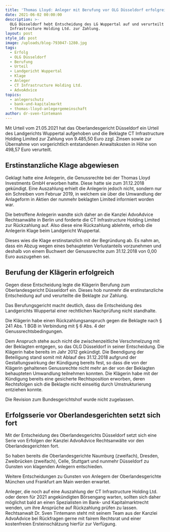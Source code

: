 ```yaml
---
title: 'Thomas Lloyd: Anleger mit Berufung vor OLG Düsseldorf erfolgreich'
date: 2021-06-02 00:00:00
description: >-
  OLG Düsseldorf hebt Entscheidung des LG Wuppertal auf und verurteilt CT
  Infrastructure Holding Ltd. zur Zahlung.
layout: post
style_id: post
image: /uploads/blog-793047-1280.jpg
tags:
  - Erfolg
  - OLG Düsseldorf
  - Berufung
  - Urteil
  - Landgericht Wuppertal
  - Klage
  - Anleger
  - CT Infrastructure Holding Ltd.
  - AdvoAdvice
topics:
  - anlegerschutz
  - bank-und-kapitalmarkt
  - thomas-lloyd-anlegergemeinschaft
author: dr-sven-tintemann
---
```

Mit Urteil vom 21.05.2021 hat das Oberlandesgericht Düsseldorf ein Urteil des Landgerichts Wuppertal aufgehoben und die Beklagte CT Infrastructure Holding Limited zur Zahlung von 9.485,50 Euro zzgl. Zinsen sowie zur Übernahme von vorgerichtlich entstandenen Anwaltskosten in Höhe von 498,57 Euro verurteilt.&nbsp;

## Erstinstanzliche Klage abgewiesen

Geklagt hatte eine Anlegerin, die Genussrechte bei der Thomas Lloyd Investments GmbH erworben hatte. Diese hatte sie zum 31.12.2018 gekündigt. Eine Auszahlung erhielt die Anlegerin jedoch nicht, sondern nur ein Schreiben vom Februar 2019, in welchem sie über die Umwandlung der Anlageform in Aktien der nunmehr beklagten Limited informiert worden war.&nbsp;

Die betroffene Anlegerin wandte sich daher an die Kanzlei AdvoAdvice Rechtsanwälte in Berlin und forderte die CT Infrastructure Holding Limited zur Rückzahlung auf. Also diese eine Rückzahlung ablehnte, erhob die Anlegerin Klage beim Landgericht Wuppertal.&nbsp;

Dieses wies die Klage erstinstanzlich mit der Begründung ab. Es nahm an, dass ein Abzug wegen eines behaupteten Verlustanteils vorzunehmen und deshalb von einem Buchwert der Genussrechte zum 31.12.2018 von 0,00 Euro auszugehen sei.&nbsp;

## Berufung der Klägerin erfolgreich

Gegen diese Entscheidung legte die Klägerin Berufung zum Oberlandesgericht Düsseldorf ein. Dieses hob nunmehr die erstinstanzliche Entscheidung auf und verurteilte die Beklagte zur Zahlung.&nbsp;

Das Berufungsgericht macht deutlich, dass die Entscheidung des Landgerichts Wuppertal einer rechtlichen Nachprüfung nicht standhalte.&nbsp;

Die Klägerin habe einen Rückzahlungsanspruch gegen die Beklagte nach &sect; 241 Abs. 1 BGB in Verbindung mit &sect; 6 Abs. 4 der Genussrechtsbedingungen.&nbsp;

Dem Anspruch stehe auch nicht die zwischenzeitliche Verschmelzung mit der Beklagten entgegen, so das OLG Düsseldorf in seiner Entscheidung. Die Klägerin habe bereits im Jahr 2012 gekündigt. Die Beendigung der Beteiligung stand somit mit Ablauf des 31.12.2018 aufgrund der Gestaltungswirkung der Kündigung bereits fest, so dass die von der Klägerin gehaltenen Genussrechte nicht mehr an der von der Beklagten&nbsp; behaupteten Umwandlung teilnehmen konnten. Die Klägerin habe mit der Kündigung bereits eine gesicherte Rechtsposition erworben, deren Rechtsfolgen sich die Beklagte nicht einseitig durch Umstrukturierung entziehen konnte.&nbsp;

Die Revision zum Bundesgerichtshof wurde nicht zugelassen.&nbsp;

## Erfolgsserie vor Oberlandesgerichten setzt sich fort

Mit der Entscheidung des Oberlandesgerichts Düsseldorf setzt sich eine Serie von Erfolgen der Kanzlei AdvoAdvice Rechtsanwälte vor den Oberlandesgerichten fort.&nbsp;

So haben bereits die Oberlandesgerichte Naumburg (zweifach), Dresden, Zweibrücken (zweifach), Celle, Stuttgart und nunmehr Düsseldorf zu Gunsten von klagenden Anlegern entschieden.&nbsp;

Weitere Entscheidungen zu Gunsten von Anlegern der Oberlandesgerichte München und Frankfurt am Main werden erwartet.&nbsp;

Anleger, die noch auf eine Auszahlung der CT Infrastructure Holding Ltd. oder deren für 2021 angekündigten Börsengang warten, sollten sich daher möglichst bald an einen Spezialisten im Bank- und Kapitalmarktrecht wenden, um ihre Ansprüche auf Rückzahlung prüfen zu lassen. Rechtsanwalt Dr. Sven Tintemann steht mit seinem Team aus der Kanzlei AdvoAdvice bei Rückfragen gerne mit fairem Rechtsrat und einer kostenfreien Ersteinschätzung hierfür zur Verfügung.&nbsp;
